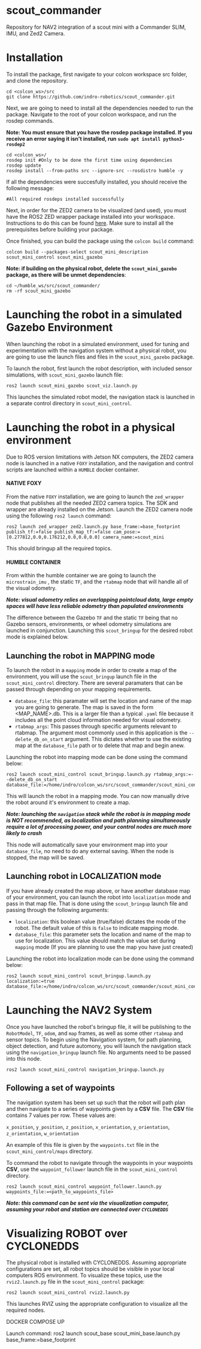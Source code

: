 # scout_commander
Repository for NAV2 integration of a scout mini with a Commander SLIM, IMU, and Zed2 Camera.
# Installation
To install the package, first navigate to your colcon workspace src folder, and clone the repository.
```
cd <colcon_ws>/src
git clone https://github.com/indro-robotics/scout_commander.git
```
Next, we are going to need to install all the dependencies needed to run the package. Navigate to the root of your colcon workspace, and run the rosdep commands. 

**Note: You must ensure that you have the rosdep package installed. If you receive an error saying it isn't installed, run `sudo apt install python3-rosdep2`**
```
cd <colcon_ws>/
rosdep init #Only to be done the first time using dependencies
rosdep update
rosdep install --from-paths src --ignore-src --rosdistro humble -y
```
If all the dependencies were succesfully installed, you should receive the following message:
```
#All required rosdeps installed successfully
```

Next, in order for the ZED2 camera to be visualized (and used), you must have the ROS2 ZED wrapper package installed into your workspace. Instructions to do this can be found [here](https://www.stereolabs.com/docs/ros2/). Make sure to install all the prerequisites before building your package.  

Once finished, you can build the package using the `colcon build` command:

```
colcon build --packages-select scout_mini_description scout_mini_control scout_mini_gazebo
```

**Note: if building on the physical robot, delete the `scout_mini_gazebo` package, as there will be unmet dependencies**:
```
cd ~/humble_ws/src/scout_commander/
rm -rf scout_mini_gazebo
```



# **Launching the robot in a simulated Gazebo Environment**

When launching the robot in a simulated environment, used for tuning and experimentation with the navigation system without a physical robot, you are going to use the launch files and files in the `scout_mini_gazebo` package. 

To launch the robot, first launch the robot description, with included sensor simulations, with `scout_mini_gazebo` launch file:
```
ros2 launch scout_mini_gazebo scout_viz.launch.py
```
This launches the simulated robot model, the navigation stack is launched in a separate control directory in `scout_mini_control`.


# **Launching the robot in a physical environment**

Due to ROS version limitations with Jetson NX computers, the ZED2 camera node is launched in a native `FOXY` installation, and the navigation and control scripts are launched within a `HUMBLE` docker container. 
#### **NATIVE FOXY** 
From the native `FOXY` installation, we are going to launch the `zed_wrapper` node that publishes all the needed ZED2 camera topics. The SDK and wrapper are already installed on the Jetson. Launch the ZED2 camera node using the following `ros2 launch` command:
```
ros2 launch zed_wrapper zed2.launch.py base_frame:=base_footprint publish_tf:=false publish_map_tf:=false cam_pose:=[0.277812,0.0,0.176212,0.0,0.0,0.0] camera_name:=scout_mini
```
This should bringup all the required topics. 
#### **HUMBLE CONTAINER**
From within the humble container we are going to launch the `microstrain_imu` , the static `TF`, and the `rtabmap` node that will handle all of the visual odometry. 

***Note: visual odometry relies on overlapping pointcloud data, large empty spaces will have less reliable odometry than populated environments***

 The difference between the Gazebo `TF` and the static `TF` being that no Gazebo sensors, environments, or wheel odometry simulations are launched in conjunction. Launching this `scout_bringup` for the desired robot mode is explained below.



## **Launching the robot in MAPPING mode**

To launch the robot in a `mapping` mode in order to create a map of the environment, you will use the `scout_bringup` launch file in the `scout_mini_control` directory. There are several paramaters that can be passed through depending on your mapping requirements.
- `database_file`: this paramater will set the location and name of the map you are going to generate. The map is saved in the form <MAP_NAME>.db. This is a larger file than a typical `.yaml` file because it includes all the point cloud information needed for visual odometry. 
- `rtabmap_args`: This passes through specific arguments relevant to rtabmap. The argument most commonly used in this application is the `--delete_db_on_start` argument. This dictates whether to use the existing map at the `database_file` path or to delete that map and begin anew. 

Launching the robot into mapping mode can be done using the command below:

```
ros2 launch scout_mini_control scout_bringup.launch.py rtabmap_args:=--delete_db_on_start database_file:=/home/indro/colcon_ws/src/scout_commander/scout_mini_control/maps/map.db
```

This will launch the robot in a mapping mode. You can now manually drive the robot around it's environment to create a map. 

***Note: launching the `navigation` stack while the robot is in mapping mode is NOT recommended, as localization and path planning simultaneously require a lot of processing power, and your control nodes are much more likely to crash***

This node will automatically save your environment map into your `database_file`, no need to do any external saving. When the node is stopped, the map will be saved.


## **Launching robot in LOCALIZATION mode**

If you have already created the map above, or have another database map of your environment, you can launch the robot into `localization` mode and pass in that map file. That is done using the `scout_bringup` launch file and passing through the following arguments:
- `localization`: this boolean value (true/false) dictates the mode of the robot. The default value of this is `false` to indicate mapping mode.
- `database_file`: this parameter sets the location and name of the map to use for localization. This value should match the value set during `mapping` mode (If you are planning to use the map you have just created)

Launching the robot into localization mode can be done using the command below:
```
ros2 launch scout_mini_control scout_bringup.launch.py localization:=true database_file:=/home/indro/colcon_ws/src/scout_commander/scout_mini_control/maps/map.db
```
# Launching the NAV2 System
Once you have launched the robot's bringup file, it will be publishing to the `RobotModel`, `TF`, `odom`, and `map` frames, as well as some other `rtabmap` and sensor topics. To begin using the Navigation system, for path planning, object detection, and future automony, you will launch the navigation stack using the `navigation_bringup` launch file. No arguments need to be passed into this node.
```
ros2 launch scout_mini_control navigation_bringup.launch.py
```
## Following a set of waypoints
The navigation system has been set up such that the robot will path plan and then navigate to a series of waypoints given by a **CSV** file. The **CSV** file contains 7 values per row. These values are:

`x_position`, `y_position`, `z_position`, `x_orientation`, `y_orientation`, `z_orientation`, `w_orientation`

An example of this file is given by the `waypoints.txt` file in the `scout_mini_control/maps` directory. 

To command the robot to navigate through the waypoints in your waypoints **CSV**, use the `waypoint_follower` launch file in the `scout_mini_control` directory. 
```
ros2 launch scout_mini_control waypoint_follower.launch.py waypoints_file:=<path_to_waypoints_file>
```

***Note: this command can be sent via the visualization computer, assuming your robot and station are connected over `CYCLONEDDS`*** 

# Visualizing ROBOT over CYCLONEDDS
The physical robot is installed with CYCLONEDDS. Assuming appropriate configurations are set, all robot topics should be visible in your local computers ROS environment. To visualize these topics, use the `rviz2.launch.py` file in the `scout_mini_control` package:
```
ros2 launch scout_mini_control rviz2.launch.py
```

This launches RVIZ using the appropriate configuration to visualize all the required nodes. 



DOCKER COMPOSE UP 

Launch command: ros2 launch scout_base scout_mini_base.launch.py base_frame:=base_footprint


